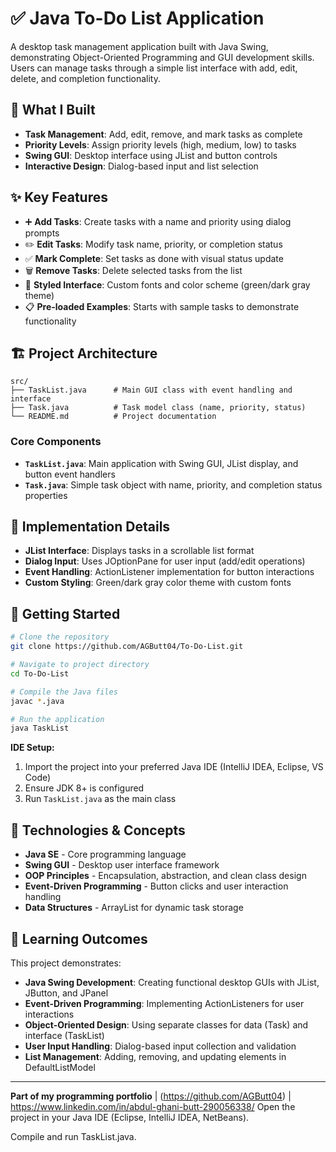 # ✅ Java To-Do List Application

A desktop task management application built with Java Swing, demonstrating Object-Oriented Programming and GUI development skills. Users can manage tasks through a simple list interface with add, edit, delete, and completion functionality.

## 🎯 What I Built
- **Task Management**: Add, edit, remove, and mark tasks as complete
- **Priority Levels**: Assign priority levels (high, medium, low) to tasks
- **Swing GUI**: Desktop interface using JList and button controls
- **Interactive Design**: Dialog-based input and list selection

## ✨ Key Features
- ➕ **Add Tasks**: Create tasks with a name and priority using dialog prompts
- ✏️ **Edit Tasks**: Modify task name, priority, or completion status
- ✅ **Mark Complete**: Set tasks as done with visual status update
- 🗑️ **Remove Tasks**: Delete selected tasks from the list
- 🎨 **Styled Interface**: Custom fonts and color scheme (green/dark gray theme)
- 📋 **Pre-loaded Examples**: Starts with sample tasks to demonstrate functionality

## 🏗️ Project Architecture
```
src/
├── TaskList.java      # Main GUI class with event handling and interface
├── Task.java          # Task model class (name, priority, status)
└── README.md          # Project documentation
```

### Core Components
- **`TaskList.java`**: Main application with Swing GUI, JList display, and button event handlers
- **`Task.java`**: Simple task object with name, priority, and completion status properties

## 🔧 Implementation Details
- **JList Interface**: Displays tasks in a scrollable list format
- **Dialog Input**: Uses JOptionPane for user input (add/edit operations)
- **Event Handling**: ActionListener implementation for button interactions
- **Custom Styling**: Green/dark gray color theme with custom fonts

## 🚀 Getting Started
```bash
# Clone the repository
git clone https://github.com/AGButt04/To-Do-List.git

# Navigate to project directory
cd To-Do-List

# Compile the Java files
javac *.java

# Run the application
java TaskList
```

**IDE Setup:**
1. Import the project into your preferred Java IDE (IntelliJ IDEA, Eclipse, VS Code)
2. Ensure JDK 8+ is configured
3. Run `TaskList.java` as the main class

## 🔧 Technologies & Concepts
- **Java SE** - Core programming language
- **Swing GUI** - Desktop user interface framework
- **OOP Principles** - Encapsulation, abstraction, and clean class design
- **Event-Driven Programming** - Button clicks and user interaction handling
- **Data Structures** - ArrayList for dynamic task storage

## 📖 Learning Outcomes
This project demonstrates:
- **Java Swing Development**: Creating functional desktop GUIs with JList, JButton, and JPanel
- **Event-Driven Programming**: Implementing ActionListeners for user interactions
- **Object-Oriented Design**: Using separate classes for data (Task) and interface (TaskList)
- **User Input Handling**: Dialog-based input collection and validation
- **List Management**: Adding, removing, and updating elements in DefaultListModel

---
**Part of my programming portfolio** | (https://github.com/AGButt04) | https://www.linkedin.com/in/abdul-ghani-butt-290056338/
Open the project in your Java IDE (Eclipse, IntelliJ IDEA, NetBeans).

Compile and run TaskList.java.
